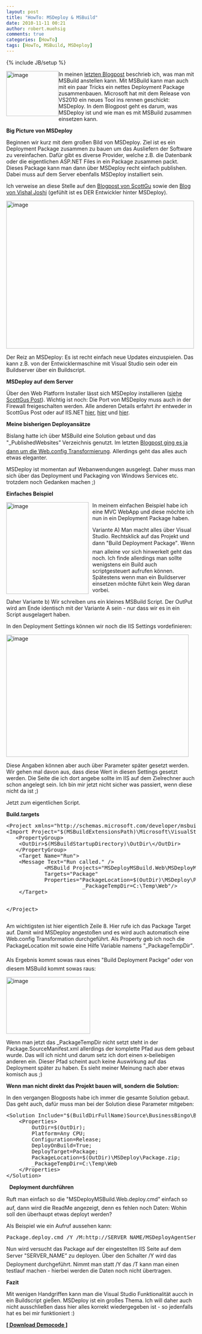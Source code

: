 ```yaml
---
layout: post
title: "HowTo: MSDeploy & MSBuild"
date: 2010-11-11 00:21
author: robert.muehsig
comments: true
categories: [HowTo]
tags: [HowTo, MSBuild, MSDeploy]
---
```

{% include JB/setup %}
<p><a href="{{BASE_PATH}}/assets/wp-images/image1093.png"><img style="border-bottom: 0px; border-left: 0px; margin: 0px; display: inline; border-top: 0px; border-right: 0px" title="image" border="0" alt="image" align="left" src="{{BASE_PATH}}/assets/wp-images/image_thumb275.png" width="139" height="120" /></a> </p>  <p>In meinen <a href="http://code-inside.de/blog/2010/11/04/howto-web-config-transformations-mit-msbuid/">letzten Blogpost</a> beschrieb ich, was man mit MSBuild anstellen kann. Mit MSBuild kann man auch mit ein paar Tricks ein nettes Deployment Package zusammenbauen. Microsoft hat mit dem Release von VS2010 ein neues Tool ins rennen geschickt: MSDeploy. In dem Blogpost geht es darum, was MSDeploy ist und wie man es mit MSBuild zusammen einsetzen kann.</p> <!--more-->  <p><strong>Big Picture von MSDeploy</strong></p>  <p>Beginnen wir kurz mit dem großen Bild von MSDeploy. Ziel ist es ein Deployment Package zusammen zu bauen um das Ausliefern der Software zu vereinfachen. Dafür gibt es diverse Provider, welche z.B. die Datenbank oder die eigentlichen ASP.NET Files in ein Package zusammen packt. Dieses Package kann man dann über MSDeploy recht einfach publishen. Dabei muss auf dem Server ebenfalls MSDeploy installiert sein. </p>  <p>Ich verweise an diese Stelle auf den <a href="http://weblogs.asp.net/scottgu/archive/2010/09/13/automating-deployment-with-microsoft-web-deploy.aspx">Blogpost von ScottGu</a> sowie den <a href="http://vishaljoshi.blogspot.com/2009/03/how-does-web-deployment-with-vs-10.html">Blog von Vishal Joshi</a> (gefühlt ist es DER Entwickler hinter MSDeploy).</p>  <p><a href="{{BASE_PATH}}/assets/wp-images/image1094.png"><img style="border-bottom: 0px; border-left: 0px; display: inline; border-top: 0px; border-right: 0px" title="image" border="0" alt="image" src="{{BASE_PATH}}/assets/wp-images/image_thumb276.png" width="499" height="393" /></a> </p>  <p>Der Reiz an MSDeploy: Es ist recht einfach neue Updates einzuspielen. Das kann z.B. von der Entwicklermaschine mit Visual Studio sein oder ein Buildserver über ein Buildscript.</p>  <p><strong>MSDeploy auf dem Server</strong></p>  <p>Über den Web Platform Installer lässt sich MSDeploy installieren (<a href="http://weblogs.asp.net/scottgu/archive/2010/09/13/automating-deployment-with-microsoft-web-deploy.aspx">siehe ScottGus Post</a>). Wichtig ist noch: Die Port von MSDeploy muss auch in der Firewall freigeschalten werden. Alle anderen Details erfahrt ihr entweder in ScottGus Post oder auf IIS.NET <a href="http://www.iis.net/download/webdeploy">hier</a>, <a href="http://learn.iis.net/page.aspx/421/installing-web-deploy/">hier</a> und <a href="http://learn.iis.net/page.aspx/516/configure-the-web-deployment-handler/">hier</a>.</p>  <p><strong>Meine bisherigen Deployansätze</strong></p>  <p>Bislang hatte ich über MSBuild eine Solution gebaut und das "_PublishedWebsites” Verzeichnis genutzt. Im letzten <a href="http://code-inside.de/blog/2010/11/04/howto-web-config-transformations-mit-msbuid/">Blogpost ging es ja dann um die Web.config Transformierung</a>. Allerdings geht das alles auch etwas eleganter. </p>  <p>MSDeploy ist momentan auf Webanwendungen ausgelegt. Daher muss man sich über das Deployment und Packaging von Windows Services etc. trotzdem noch Gedanken machen ;) </p>  <p><strong>Einfaches Beispiel</strong></p>  <p><a href="{{BASE_PATH}}/assets/wp-images/image1095.png"><img style="border-bottom: 0px; border-left: 0px; margin: 0px 10px 0px 0px; display: inline; border-top: 0px; border-right: 0px" title="image" border="0" alt="image" align="left" src="{{BASE_PATH}}/assets/wp-images/image_thumb277.png" width="219" height="244" /></a> </p>  <p>In meinem einfachen Beispiel habe ich eine MVC WebApp und diese möchte ich nun in ein Deployment Package haben.</p>  <p>Variante A) Man macht alles über Visual Studio. Rechtsklick auf das Projekt und dann "Build Deployment Package”. Wenn man alleine vor sich hinwerkelt geht das noch. Ich finde allerdings man sollte wenigstens ein Build auch scriptgesteuert aufrufen können. Spätestens wenn man ein Buildserver einsetzen möchte führt kein Weg daran vorbei. </p>  <p>Daher Variante b) Wir schreiben uns ein kleines MSBuild Script. Der OutPut wird am Ende identisch mit der Variante A sein - nur dass wir es in ein Script ausgelagert haben.</p>  <p>In den Deployment Settings können wir noch die IIS Settings vordefinieren:</p>  <p><a href="{{BASE_PATH}}/assets/wp-images/image1096.png"><img style="border-bottom: 0px; border-left: 0px; display: inline; border-top: 0px; border-right: 0px" title="image" border="0" alt="image" src="{{BASE_PATH}}/assets/wp-images/image_thumb278.png" width="485" height="325" /></a> </p>  <p>Diese Angaben können aber auch über Parameter später gesetzt werden. Wir gehen mal davon aus, dass diese Wert in diesen Settings gesetzt werden. Die Seite die ich dort angebe sollte im IIS auf dem Zielrechner auch schon angelegt sein. Ich bin mir jetzt nicht sicher was passiert, wenn diese nicht da ist ;)</p>  <p>Jetzt zum eigentlichen Script.</p>  <p><strong>Build.targets</strong></p>  <div style="padding-bottom: 0px; margin: 0px; padding-left: 0px; padding-right: 0px; display: inline; float: none; padding-top: 0px" id="scid:812469c5-0cb0-4c63-8c15-c81123a09de7:149fb331-dd53-43b8-98b9-4c6cede97d10" class="wlWriterEditableSmartContent"><pre name="code" class="c#">&lt;Project xmlns="http://schemas.microsoft.com/developer/msbuild/2003" DefaultTargets="Run"&gt;
&lt;Import Project="$(MSBuildExtensionsPath)\Microsoft\VisualStudio\v10.0\WebApplications\Microsoft.WebApplication.targets" /&gt;
   &lt;PropertyGroup&gt;
	&lt;OutDir&gt;$(MSBuildStartupDirectory)\OutDir\&lt;/OutDir&gt;
   &lt;/PropertyGroup&gt;
	&lt;Target Name="Run"&gt;
	&lt;Message Text="Run called." /&gt;
			&lt;MSBuild Projects="MSDeployMSBuild.Web\MSDeployMSBuild.Web.csproj"
            Targets="Package"
			Properties="PackageLocation=$(OutDir)\MSDeploy\Package.zip;
						_PackageTempDir=C:\Temp\Web"/&gt;
	&lt;/Target&gt;

&lt;/Project&gt;
 </pre></div>

<p>Am wichtigsten ist hier eigentlich Zeile 8. Hier rufe ich das Package Target auf. Damit wird MSDeploy angestoßen und es wird auch automatisch eine Web.config Transformation durchgeführt. Als Property geb ich noch die PackageLocation mit sowie eine Hilfe Variable namens "_PackageTempDir”.</p>

<p>Als Ergebnis kommt sowas raus eines "Build Deployment Packge” oder von diesem MSBuild kommt sowas raus:</p>

<p><a href="{{BASE_PATH}}/assets/wp-images/image1097.png"><img style="border-bottom: 0px; border-left: 0px; display: inline; border-top: 0px; border-right: 0px" title="image" border="0" alt="image" src="{{BASE_PATH}}/assets/wp-images/image_thumb279.png" width="223" height="151" /></a></p>

<p>Wenn man jetzt das _PackageTempDir nicht setzt steht in der Package.SourceManifest.xml allerdings der komplette Pfad aus dem gebaut wurde. Das will ich nicht und darum setz ich dort einen x-beliebigen anderen ein. Dieser Pfad scheint auch keine Auswirkung auf das Deployment später zu haben. Es sieht meiner Meinung nach aber etwas komisch aus ;)</p>

<p><strong>Wenn man nicht direkt das Projekt bauen will, sondern die Solution:</strong></p>

<p>In den vergangen Blogposts habe ich immer die gesamte Solution gebaut. Das geht auch, dafür muss man bei der Solution diese Parameter mitgeben:</p>

<div style="padding-bottom: 0px; margin: 0px; padding-left: 0px; padding-right: 0px; display: inline; float: none; padding-top: 0px" id="scid:812469c5-0cb0-4c63-8c15-c81123a09de7:736ace6f-0a21-4ad4-878d-bdb0b634cca8" class="wlWriterEditableSmartContent"><pre name="code" class="c#">&lt;Solution Include="$(BuildDirFullName)Source\BusinessBingo\BusinessBingo.sln"&gt;
	&lt;Properties&gt;	
		OutDir=$(OutDir);
      	Platform=Any CPU;
     	Configuration=Release;
      	DeployOnBuild=True;
      	DeployTarget=Package;
      	PackageLocation=$(OutDir)\MSDeploy\Package.zip;
      	_PackageTempDir=C:\Temp\Web
	&lt;/Properties&gt;
&lt;/Solution&gt;</pre></div>

<p>&#160; <strong>Deployment durchführen</strong></p>

<p>Ruft man einfach so die "MSDeployMSBuild.Web.deploy.cmd” einfach so auf, dann wird die ReadMe angezeigt, denn es fehlen noch Daten: Wohin soll den überhaupt etwas deployt werden? </p>

<p>Als Beispiel wie ein Aufruf aussehen kann:</p>

<div style="padding-bottom: 0px; margin: 0px; padding-left: 0px; padding-right: 0px; display: inline; float: none; padding-top: 0px" id="scid:812469c5-0cb0-4c63-8c15-c81123a09de7:26c6d4c4-5337-481c-9d01-d5097f7f8d53" class="wlWriterEditableSmartContent"><pre name="code" class="c#">Package.deploy.cmd /Y /M:http://SERVER_NAME/MSDeployAgentService /U:USERDATEN /P:PASSWORT</pre></div>

<p>Nun wird versucht das Package auf der eingestellten IIS Seite auf dem Server "SERVER_NAME” zu deployen. Über den Schalter /Y wird das Deployment durchgeführt. Nimmt man statt /Y das /T kann man einen testlauf machen - hierbei werden die Daten noch nicht übertragen.</p>

<p><strong>Fazit</strong></p>

<p>Mit wenigen Handgriffen kann man die Visual Studio Funktionalität aucch in ein Buildscript gießen. MSDeploy ist ein großes Thema. Ich will daher auch nicht ausschließen dass hier alles korrekt wiedergegeben ist - so jedenfalls hat es bei mir funktioniert :)</p>

<p><strong><a href="http://{{BASE_PATH}}/assets/files/democode/msdeploymsbuild/msdeploymsbuild.zip">[ Download Democode ]</a></strong></p>
